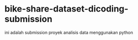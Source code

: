 # bike-share-dataset-dicoding-submission
ini adalah submission proyek analisis data menggunakan python
